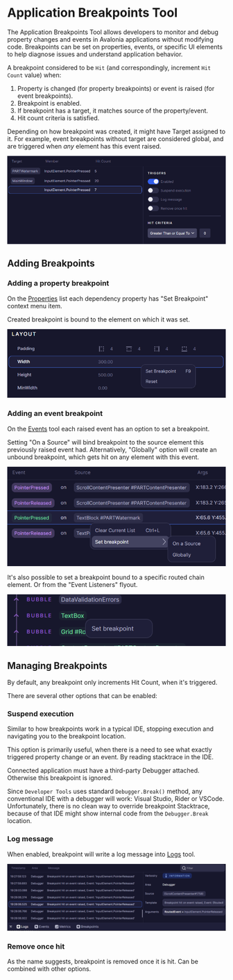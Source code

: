 # Application Breakpoints Tool

The Application Breakpoints Tool allows developers to monitor and debug property changes and events in Avalonia applications without modifying code. Breakpoints can be set on properties, events, or specific UI elements to help diagnose issues and understand application behavior.

A breakpoint considered to be `Hit` (and correspondingly, increment `Hit Count` value) when:
1. Property is changed (for property breakpoints) or event is raised (for event breakpoints).
2. Breakpoint is enabled.
3. If breakpoint has a target, it matches source of the property/event.
4. Hit count criteria is satisfied.

Depending on how breakpoint was created, it might have Target assigned to it.
For example, event breakpoints without target are considered global, and are triggered when _any_ element has this event raised.

![List of breakpoints with options panel](../assets/breakpoints-list.png)


## Adding Breakpoints

### Adding a property breakpoint

On the [Properties](./elements/properties.md) list each dependency property has "Set Breakpoint" context menu item.

Created breakpoint is bound to the element on which it was set. 

![Setting breakpoint on a property](../assets/breakpoint-set-on-propety.png)

### Adding an event breakpoint

On the [Events](./events.md) tool each raised event has an option to set a breakpoint.

Setting "On a Source" will bind breakpoint to the source element this previously raised event had. Alternatively, "Globally" option will create an unbound breakpoint, which gets hit on any element with this event. 

![Setting breakpoint on a raised event](../assets/breakpoint-set-on-raised-event.png)

It's also possible to set a breakpoint bound to a specific routed chain element. Or from the "Event Listeners" flyout.  

![Setting breakpoint on a chain element](../assets/breakpoint-set-on-chain-element.png)

## Managing Breakpoints

By default, any breakpoint only increments Hit Count, when it's triggered.

There are several other options that can be enabled:

### Suspend execution

Similar to how breakpoints work in a typical IDE, stopping execution and navigating you to the breakpoint location.

This option is primarily useful, when there is a need to see what exactly triggered property change or an event. By reading stacktrace in the IDE.

Connected application must have a third-party Debugger attached. Otherwise this breakpoint is ignored.

Since `Developer Tools` uses standard `Debugger.Break()` method, any conventional IDE with a debugger will work: Visual Studio, Rider or VSCode.
Unfortunately, there is no clean way to override breakpoint Stacktrace, because of that IDE might show internal code from the `Debugger.Break` location.

### Log message

When enabled, breakpoint will write a log message into [Logs](./logs.md) tool.

![Log output from triggered breakpoints](../assets/breakpoints-logs-ouput.png)

### Remove once hit

As the name suggests, breakpoint is removed once it is hit. Can be combined with other options.